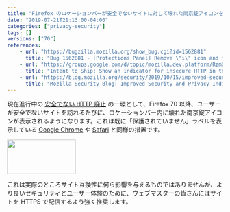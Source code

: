 ```yaml
---
title: "Firefox のロケーションバーが安全でないサイトに対して壊れた南京錠アイコンを表示するようになりました"
date: "2019-07-21T21:13:00-04:00"
categories: ["privacy-security"]
tags: []
versions: ["70"]
references:
    - url: "https://bugzilla.mozilla.org/show_bug.cgi?id=1562881"
      title: "Bug 1562881 - [Protections Panel] Remove \"i\" icon and make the shield icon persistent on the URL bar."
    - url: "https://groups.google.com/d/topic/mozilla.dev.platform/RzmOHmoksdU/discussion"
      title: "Intent to Ship: Show an indicator for insecure HTTP in the URL bar"
    - url: "https://blog.mozilla.org/security/2019/10/15/improved-security-and-privacy-indicators-in-firefox-70/"
      title: "Mozilla Security Blog: Improved Security and Privacy Indicators in Firefox 70"
---
```

現在進行中の [安全でない HTTP 廃止](https://www.fxsitecompat.dev/ja/docs/2015/insecure-http-will-be-deprecated/) の一環として、Firefox 70 以降、ユーザーが安全でないサイトを訪れるたびに、ロケーションバー内に壊れた南京錠アイコンが表示されるようになります。これは既に「保護されていません」ラベルを表示している [Google Chrome](https://www.blog.google/products/chrome/milestone-chrome-security-marking-http-not-secure/) や [Safari](https://support.apple.com/en-us/HT208672) と同様の措置です。

<img src="/images/screenshots/1562881-insecure-icon.png" width="160" height="80" alt="">

これは実際のところサイト互換性に何ら影響を与えるものではありませんが、より良いセキュリティとユーザー体験のために、ウェブマスターの皆さんにはサイトを HTTPS で配信するよう強く推奨します。
